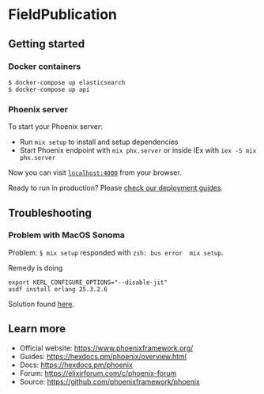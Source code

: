 # FieldPublication

## Getting started

### Docker containers

```
$ docker-compose up elasticsearch
$ docker-compose up api
```

### Phoenix server

To start your Phoenix server:

  * Run `mix setup` to install and setup dependencies
  * Start Phoenix endpoint with `mix phx.server` or inside IEx with `iex -S mix phx.server`

Now you can visit [`localhost:4000`](http://localhost:4000) from your browser.

Ready to run in production? Please [check our deployment guides](https://hexdocs.pm/phoenix/deployment.html).

## Troubleshooting

### Problem with MacOS Sonoma

Problem: `$ mix setup` responded with `zsh: bus error  mix setup`.

Remedy is doing

```
export KERL_CONFIGURE_OPTIONS="--disable-jit"
asdf install erlang 25.3.2.6
```

Solution found [here](https://github.com/erlang/otp/issues/7687#issuecomment-1737297515).

## Learn more

  * Official website: https://www.phoenixframework.org/
  * Guides: https://hexdocs.pm/phoenix/overview.html
  * Docs: https://hexdocs.pm/phoenix
  * Forum: https://elixirforum.com/c/phoenix-forum
  * Source: https://github.com/phoenixframework/phoenix
